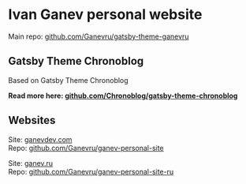 # Ivan Ganev personal website

Main repo: [github.com/Ganevru/gatsby-theme-ganevru](https://github.com/Ganevru/gatsby-theme-ganevru)

## Gatsby Theme Chronoblog

Based on Gatsby Theme Chronoblog

**Read more here: [github.com/Chronoblog/gatsby-theme-chronoblog](https://github.com/Chronoblog/gatsby-theme-chronoblog)**

## Websites

Site: [ganevdev.com](https://www.ganevdev.com/)  
Repo: [github.com/Ganevru/ganev-personal-site](https://github.com/Ganevru/ganev-personal-site)

Site: [ganev.ru](https://www.ganev.ru/)  
Repo: [github.com/Ganevru/ganev-personal-site-ru](https://github.com/Ganevru/ganev-personal-site-ru)
